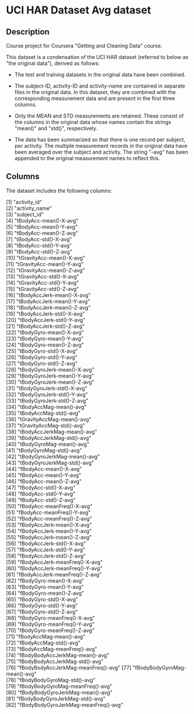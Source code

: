 # UCI HAR Dataset Avg dataset

## Description

Course project for Coursera "Getting and Cleaning Data" course.

This dataset is a condensation of the UCI HAR dataset (referred to below
as "the original data"), derived as follows:

- The test and training datasets in the original data have been combined.

- The subject-ID, activity-ID and activity-name are contained in separate
files in the original data.  In this dataset, they are combined with the
corresponding measurement data and are present in the first three columns.

- Only the MEAN and STD measurements are retained.  These consist of the
columns in the original data whose names contain the strings "mean()" and
"std()", respectively.

- The data has been summarized so that there is one record per subject, per
activity.  The multiple measurement records in the original data have been
averaged over the subject and activity.  The string "-avg" has been appended
to the original measurement names to reflect this.

## Columns

The dataset includes the following columns:

 [1] "activity_id"                        
 [2] "activity_name"                      
 [3] "subject_id"                         
 [4] "tBodyAcc-mean()-X-avg"              
 [5] "tBodyAcc-mean()-Y-avg"              
 [6] "tBodyAcc-mean()-Z-avg"              
 [7] "tBodyAcc-std()-X-avg"               
 [8] "tBodyAcc-std()-Y-avg"               
 [9] "tBodyAcc-std()-Z-avg"               
[10] "tGravityAcc-mean()-X-avg"           
[11] "tGravityAcc-mean()-Y-avg"           
[12] "tGravityAcc-mean()-Z-avg"           
[13] "tGravityAcc-std()-X-avg"            
[14] "tGravityAcc-std()-Y-avg"            
[15] "tGravityAcc-std()-Z-avg"            
[16] "tBodyAccJerk-mean()-X-avg"          
[17] "tBodyAccJerk-mean()-Y-avg"          
[18] "tBodyAccJerk-mean()-Z-avg"          
[19] "tBodyAccJerk-std()-X-avg"           
[20] "tBodyAccJerk-std()-Y-avg"           
[21] "tBodyAccJerk-std()-Z-avg"           
[22] "tBodyGyro-mean()-X-avg"             
[23] "tBodyGyro-mean()-Y-avg"             
[24] "tBodyGyro-mean()-Z-avg"             
[25] "tBodyGyro-std()-X-avg"              
[26] "tBodyGyro-std()-Y-avg"              
[27] "tBodyGyro-std()-Z-avg"              
[28] "tBodyGyroJerk-mean()-X-avg"         
[29] "tBodyGyroJerk-mean()-Y-avg"         
[30] "tBodyGyroJerk-mean()-Z-avg"         
[31] "tBodyGyroJerk-std()-X-avg"          
[32] "tBodyGyroJerk-std()-Y-avg"          
[33] "tBodyGyroJerk-std()-Z-avg"          
[34] "tBodyAccMag-mean()-avg"             
[35] "tBodyAccMag-std()-avg"              
[36] "tGravityAccMag-mean()-avg"          
[37] "tGravityAccMag-std()-avg"           
[38] "tBodyAccJerkMag-mean()-avg"         
[39] "tBodyAccJerkMag-std()-avg"          
[40] "tBodyGyroMag-mean()-avg"            
[41] "tBodyGyroMag-std()-avg"             
[42] "tBodyGyroJerkMag-mean()-avg"        
[43] "tBodyGyroJerkMag-std()-avg"         
[44] "fBodyAcc-mean()-X-avg"              
[45] "fBodyAcc-mean()-Y-avg"              
[46] "fBodyAcc-mean()-Z-avg"              
[47] "fBodyAcc-std()-X-avg"               
[48] "fBodyAcc-std()-Y-avg"               
[49] "fBodyAcc-std()-Z-avg"               
[50] "fBodyAcc-meanFreq()-X-avg"          
[51] "fBodyAcc-meanFreq()-Y-avg"          
[52] "fBodyAcc-meanFreq()-Z-avg"          
[53] "fBodyAccJerk-mean()-X-avg"          
[54] "fBodyAccJerk-mean()-Y-avg"          
[55] "fBodyAccJerk-mean()-Z-avg"          
[56] "fBodyAccJerk-std()-X-avg"           
[57] "fBodyAccJerk-std()-Y-avg"           
[58] "fBodyAccJerk-std()-Z-avg"           
[59] "fBodyAccJerk-meanFreq()-X-avg"      
[60] "fBodyAccJerk-meanFreq()-Y-avg"      
[61] "fBodyAccJerk-meanFreq()-Z-avg"      
[62] "fBodyGyro-mean()-X-avg"             
[63] "fBodyGyro-mean()-Y-avg"             
[64] "fBodyGyro-mean()-Z-avg"             
[65] "fBodyGyro-std()-X-avg"              
[66] "fBodyGyro-std()-Y-avg"              
[67] "fBodyGyro-std()-Z-avg"              
[68] "fBodyGyro-meanFreq()-X-avg"         
[69] "fBodyGyro-meanFreq()-Y-avg"         
[70] "fBodyGyro-meanFreq()-Z-avg"         
[71] "fBodyAccMag-mean()-avg"             
[72] "fBodyAccMag-std()-avg"              
[73] "fBodyAccMag-meanFreq()-avg"         
[74] "fBodyBodyAccJerkMag-mean()-avg"     
[75] "fBodyBodyAccJerkMag-std()-avg"      
[76] "fBodyBodyAccJerkMag-meanFreq()-avg" 
[77] "fBodyBodyGyroMag-mean()-avg"        
[78] "fBodyBodyGyroMag-std()-avg"         
[79] "fBodyBodyGyroMag-meanFreq()-avg"    
[80] "fBodyBodyGyroJerkMag-mean()-avg"    
[81] "fBodyBodyGyroJerkMag-std()-avg"     
[82] "fBodyBodyGyroJerkMag-meanFreq()-avg"
